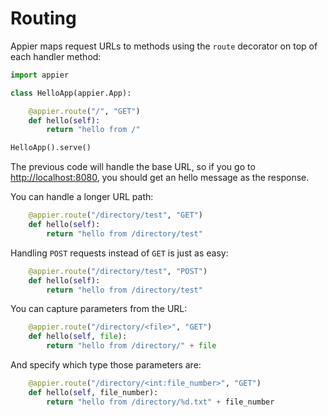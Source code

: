 # Routing

Appier maps request URLs to methods using the ``route`` decorator on top of each handler method:

```python
import appier

class HelloApp(appier.App):

    @appier.route("/", "GET")
    def hello(self):
        return "hello from /"

HelloApp().serve()
```

The previous code will handle the base URL, so if you go to [http://localhost:8080](http://localhost:8080), you should get an hello message as the response.

You can handle a longer URL path:

```python
    @appier.route("/directory/test", "GET")
    def hello(self):
        return "hello from /directory/test"
```

Handling ``POST`` requests instead of ``GET`` is just as easy:

```python
    @appier.route("/directory/test", "POST")
    def hello(self):
        return "hello from /directory/test"
```

You can capture parameters from the URL:

```python
    @appier.route("/directory/<file>", "GET")
    def hello(self, file):
        return "hello from /directory/" + file
```

And specify which type those parameters are:

```python
    @appier.route("/directory/<int:file_number>", "GET")
    def hello(self, file_number):
        return "hello from /directory/%d.txt" + file_number
```
